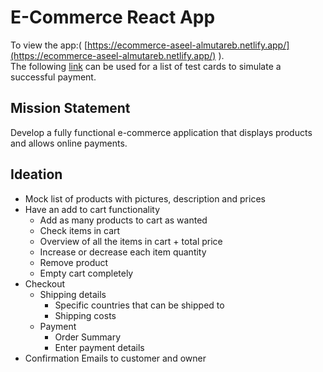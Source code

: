 # E-Commerce React App

To view the app:( [https://ecommerce-aseel-almutareb.netlify.app/](https://ecommerce-aseel-almutareb.netlify.app/) ).    
The following [link](https://stripe.com/docs/testing?numbers-or-method-or-token=card-numbers) can be used for a list of test cards to simulate a successful payment.

## Mission Statement
Develop a fully functional e-commerce application that displays products and allows online payments.

## Ideation
- Mock list of products with pictures, description and prices
- Have an add to cart functionality
    - Add as many products to cart as wanted
    - Check items in cart
    - Overview of all the items in cart + total price
    - Increase or decrease each item quantity
    - Remove product
    - Empty cart completely
- Checkout
    - Shipping details
        - Specific countries that can be shipped to
        - Shipping costs
    - Payment
        - Order Summary
        - Enter payment details
- Confirmation Emails to customer and owner
